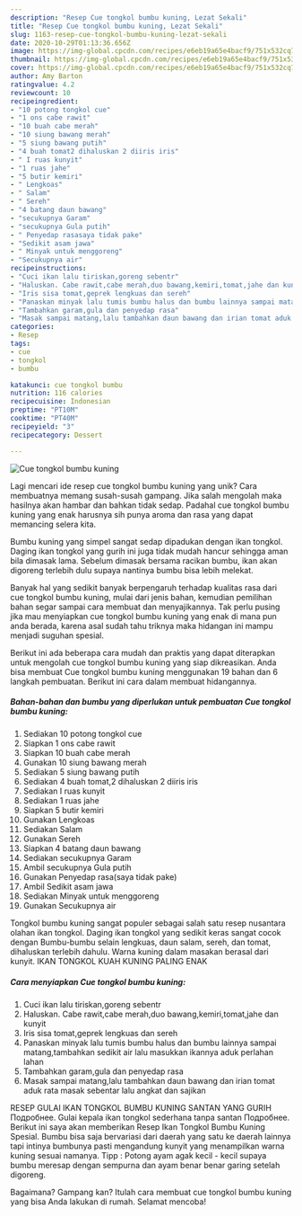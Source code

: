 ```yaml
---
description: "Resep Cue tongkol bumbu kuning, Lezat Sekali"
title: "Resep Cue tongkol bumbu kuning, Lezat Sekali"
slug: 1163-resep-cue-tongkol-bumbu-kuning-lezat-sekali
date: 2020-10-29T01:13:36.656Z
image: https://img-global.cpcdn.com/recipes/e6eb19a65e4bacf9/751x532cq70/cue-tongkol-bumbu-kuning-foto-resep-utama.jpg
thumbnail: https://img-global.cpcdn.com/recipes/e6eb19a65e4bacf9/751x532cq70/cue-tongkol-bumbu-kuning-foto-resep-utama.jpg
cover: https://img-global.cpcdn.com/recipes/e6eb19a65e4bacf9/751x532cq70/cue-tongkol-bumbu-kuning-foto-resep-utama.jpg
author: Amy Barton
ratingvalue: 4.2
reviewcount: 10
recipeingredient:
- "10 potong tongkol cue"
- "1 ons cabe rawit"
- "10 buah cabe merah"
- "10 siung bawang merah"
- "5 siung bawang putih"
- "4 buah tomat2 dihaluskan 2 diiris iris"
- " I ruas kunyit"
- "1 ruas jahe"
- "5 butir kemiri"
- " Lengkoas"
- " Salam"
- " Sereh"
- "4 batang daun bawang"
- "secukupnya Garam"
- "secukupnya Gula putih"
- " Penyedap rasasaya tidak pake"
- "Sedikit asam jawa"
- " Minyak untuk menggoreng"
- "Secukupnya air"
recipeinstructions:
- "Cuci ikan lalu tiriskan,goreng sebentr"
- "Haluskan. Cabe rawit,cabe merah,duo bawang,kemiri,tomat,jahe dan kunyit"
- "Iris sisa tomat,geprek lengkuas dan sereh"
- "Panaskan minyak lalu tumis bumbu halus dan bumbu lainnya sampai matang,tambahkan sedikit air lalu masukkan ikannya aduk perlahan lahan"
- "Tambahkan garam,gula dan penyedap rasa"
- "Masak sampai matang,lalu tambahkan daun bawang dan irian tomat aduk rata masak sebentar lalu angkat dan sajikan"
categories:
- Resep
tags:
- cue
- tongkol
- bumbu

katakunci: cue tongkol bumbu 
nutrition: 116 calories
recipecuisine: Indonesian
preptime: "PT10M"
cooktime: "PT40M"
recipeyield: "3"
recipecategory: Dessert

---
```



![Cue tongkol bumbu kuning](https://img-global.cpcdn.com/recipes/e6eb19a65e4bacf9/751x532cq70/cue-tongkol-bumbu-kuning-foto-resep-utama.jpg)

Lagi mencari ide resep cue tongkol bumbu kuning yang unik? Cara membuatnya memang susah-susah gampang. Jika salah mengolah maka hasilnya akan hambar dan bahkan tidak sedap. Padahal cue tongkol bumbu kuning yang enak harusnya sih punya aroma dan rasa yang dapat memancing selera kita.

Bumbu kuning yang simpel sangat sedap dipadukan dengan ikan tongkol. Daging ikan tongkol yang gurih ini juga tidak mudah hancur sehingga aman bila dimasak lama. Sebelum dimasak bersama racikan bumbu, ikan akan digoreng terlebih dulu supaya nantinya bumbu bisa lebih melekat.

Banyak hal yang sedikit banyak berpengaruh terhadap kualitas rasa dari cue tongkol bumbu kuning, mulai dari jenis bahan, kemudian pemilihan bahan segar sampai cara membuat dan menyajikannya. Tak perlu pusing jika mau menyiapkan cue tongkol bumbu kuning yang enak di mana pun anda berada, karena asal sudah tahu triknya maka hidangan ini mampu menjadi suguhan spesial.


Berikut ini ada beberapa cara mudah dan praktis yang dapat diterapkan untuk mengolah cue tongkol bumbu kuning yang siap dikreasikan. Anda bisa membuat Cue tongkol bumbu kuning menggunakan 19 bahan dan 6 langkah pembuatan. Berikut ini cara dalam membuat hidangannya.

<!--inarticleads1-->

##### Bahan-bahan dan bumbu yang diperlukan untuk pembuatan Cue tongkol bumbu kuning:

1. Sediakan 10 potong tongkol cue
1. Siapkan 1 ons cabe rawit
1. Siapkan 10 buah cabe merah
1. Gunakan 10 siung bawang merah
1. Sediakan 5 siung bawang putih
1. Sediakan 4 buah tomat,2 dihaluskan 2 diiris iris
1. Sediakan  I ruas kunyit
1. Sediakan 1 ruas jahe
1. Siapkan 5 butir kemiri
1. Gunakan  Lengkoas
1. Sediakan  Salam
1. Gunakan  Sereh
1. Siapkan 4 batang daun bawang
1. Sediakan secukupnya Garam
1. Ambil secukupnya Gula putih
1. Gunakan  Penyedap rasa(saya tidak pake)
1. Ambil Sedikit asam jawa
1. Sediakan  Minyak untuk menggoreng
1. Gunakan Secukupnya air


Tongkol bumbu kuning sangat populer sebagai salah satu resep nusantara olahan ikan tongkol. Daging ikan tongkol yang sedikit keras sangat cocok dengan Bumbu-bumbu selain lengkuas, daun salam, sereh, dan tomat, dihaluskan terlebih dahulu. Warna kuning dalam masakan berasal dari kunyit. IKAN TONGKOL KUAH KUNING PALING ENAK 

<!--inarticleads2-->

##### Cara menyiapkan Cue tongkol bumbu kuning:

1. Cuci ikan lalu tiriskan,goreng sebentr
1. Haluskan. Cabe rawit,cabe merah,duo bawang,kemiri,tomat,jahe dan kunyit
1. Iris sisa tomat,geprek lengkuas dan sereh
1. Panaskan minyak lalu tumis bumbu halus dan bumbu lainnya sampai matang,tambahkan sedikit air lalu masukkan ikannya aduk perlahan lahan
1. Tambahkan garam,gula dan penyedap rasa
1. Masak sampai matang,lalu tambahkan daun bawang dan irian tomat aduk rata masak sebentar lalu angkat dan sajikan


RESEP GULAI IKAN TONGKOL BUMBU KUNING SANTAN YANG GURIH Подробнее. Gulai kepala ikan tongkol sederhana tanpa santan Подробнее. Berikut ini saya akan memberikan Resep Ikan Tongkol Bumbu Kuning Spesial. Bumbu bisa saja bervariasi dari daerah yang satu ke daerah lainnya tapi intinya bumbunya pasti mengandung kunyit yang menampilkan warna kuning sesuai namanya. Tipp : Potong ayam agak kecil - kecil supaya bumbu meresap dengan sempurna dan ayam benar benar garing setelah digoreng. 

Bagaimana? Gampang kan? Itulah cara membuat cue tongkol bumbu kuning yang bisa Anda lakukan di rumah. Selamat mencoba!
